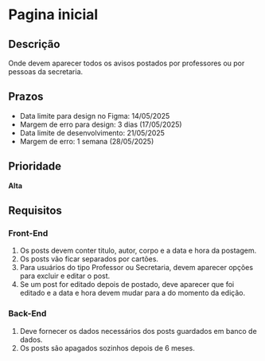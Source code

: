 # Pagina inicial

## Descrição

Onde devem aparecer todos os avisos postados por professores ou por pessoas da secretaria.

## Prazos

- Data limite para design no Figma: 14/05/2025
- Margem de erro para design: 3 dias (17/05/2025)
- Data limite de desenvolvimento: 21/05/2025
- Margem de erro: 1 semana (28/05/2025)

## Prioridade

**Alta**

## Requisitos

### Front-End

1. Os posts devem conter titulo, autor, corpo e a data e hora da postagem.
2. Os posts vão ficar separados por cartões.
3. Para usuários do tipo Professor ou Secretaria, devem aparecer opções para excluir e editar o post.
4. Se um post for editado depois de postado, deve aparecer que foi editado e a data e hora devem mudar para a do momento da edição.

### Back-End

1. Deve fornecer os dados necessários dos posts guardados em banco de dados.
2. Os posts são apagados sozinhos depois de 6 meses.
